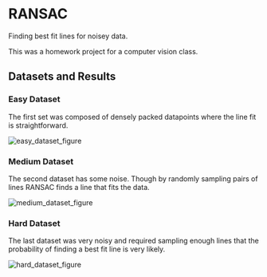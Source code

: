 # RANSAC

Finding best fit lines for noisey data. 

This was a homework project for a computer vision class. 

## Datasets and Results

### Easy Dataset

The first set was composed of densely packed datapoints where the line fit is straightforward.

![easy_dataset_figure](https://user-images.githubusercontent.com/27826507/41818417-dc468646-777c-11e8-859d-06651900ed49.png)

### Medium Dataset

The second dataset has some noise. Though by randomly sampling pairs of lines RANSAC finds a line that fits the data.

![medium_dataset_figure](https://user-images.githubusercontent.com/27826507/41818428-028da956-777d-11e8-8da2-14302f2f1132.png)

### Hard Dataset

The last dataset was very noisy and required sampling enough lines that the probability of finding a best fit line is very likely.

![hard_dataset_figure](https://user-images.githubusercontent.com/27826507/41818427-feb9b2de-777c-11e8-800f-b4fdd0f118dc.png)
